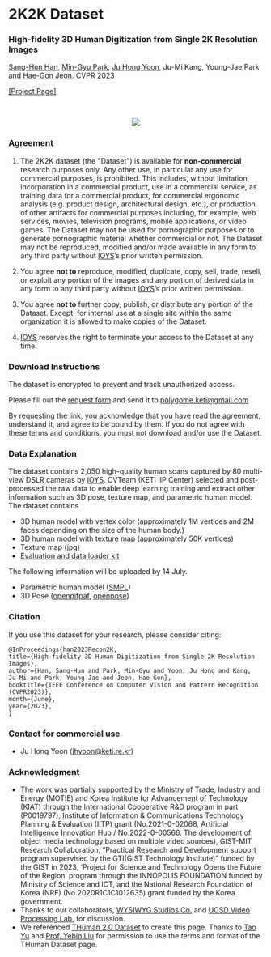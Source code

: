 # 2K2K Dataset
### High-fidelity 3D Human Digitization from Single 2K Resolution Images
[Sang-Hun Han](https://sanghunhan92.github.io/conference/2K2K/), [Min-Gyu Park](https://scholar.google.co.uk/citations?user=VUj1ZWoAAAAJ&hl=en), [Ju Hong Yoon](https://scholar.google.com/citations?user=Y4mReV4AAAAJ&hl=en), Ju-Mi Kang, Young-Jae Park and [Hae-Gon Jeon](https://sites.google.com/site/hgjeoncv/).  CVPR 2023

[[Project Page]](https://sanghunhan92.github.io/conference/2K2K/)

<br/>
<p align="center">
  <img src="./2K2K_LOGO.jpg"/>
</p>



### Agreement
1. The 2K2K dataset (the "Dataset") is available for **non-commercial** research purposes only. Any other use, in particular any use for commercial purposes, is prohibited. This includes, without limitation, incorporation in a commercial product, use in a commercial service, as training data for a commercial product, for commercial ergonomic analysis (e.g. product design, architectural design, etc.), or production of other artifacts for commercial purposes including, for example, web services, movies, television programs, mobile applications, or video games. The Dataset may not be used for pornographic purposes or to generate pornographic material whether commercial or not. The Dataset may not be reproduced, modified and/or made available in any form to any third party without [IOYS](http://ioys.co.kr/)’s prior written permission.

2. You agree **not to** reproduce, modified, duplicate, copy, sell, trade, resell, or exploit any portion of the images and any portion of derived data in any form to any third party without [IOYS](http://ioys.co.kr/)’s prior written permission.

3. You agree **not to** further copy, publish, or distribute any portion of the Dataset. Except, for internal use at a single site within the same organization it is allowed to make copies of the Dataset.

4. [IOYS](http://ioys.co.kr/) reserves the right to terminate your access to the Dataset at any time.



### Download Instructions 
The dataset is encrypted to prevent and track unauthorized access.

Please fill out the [request form](./2K2K_Agreement.pdf) and send it to polygome.keti@gmail.com

By requesting the link, you acknowledge that you have read the agreement, understand it, and agree to be bound by them. If you do not agree with these terms and conditions, you must not download and/or use the Dataset.


### Data Explanation
The dataset contains 2,050 high-quality human scans captured by 80 multi-view DSLR cameras by [IOYS](http://ioys.co.kr/). CVTeam (KETI IIP Center) selected and post-processed the raw data to enable deep learning training and extract other information such as 3D pose, texture map, and parametric human model.
The dataset contains
- 3D human model with vertex color (approximately 1M vertices and 2M faces depending on the size of the human body.)
- 3D human model with texture map (approximately 50K vertices)
- Texture map (jpg)
- [Evaluation and data loader kit](https://github.com/SangHunHan92/2K2K)

The following information will be uploaded by 14 July.
- Parametric human model ([SMPL](https://smpl.is.tue.mpg.de/))
- 3D Pose ([openpifpaf](https://github.com/openpifpaf/openpifpaf), [openpose](https://github.com/CMU-Perceptual-Computing-Lab/openpose))


### Citation
If you use this dataset for your research, please consider citing:
```
@InProceedings{han2023Recon2K,
title={High-fidelity 3D Human Digitization from Single 2K Resolution Images},
author={Han, Sang-Hun and Park, Min-Gyu and Yoon, Ju Hong and Kang, Ju-Mi and Park, Young-Jae and Jeon, Hae-Gon},
booktitle={IEEE Conference on Computer Vision and Pattern Recognition (CVPR2023)},
month={June},
year={2023},
}
```



### Contact for commercial use
- Ju Hong Yoon (jhyoon@keti.re.kr)



### Acknowledgment
- The work was partially supported by the Ministry of Trade, Industry and Energy (MOTIE) and Korea Institute for Advancement of Technology (KIAT) through the International Cooperative R&D program in part (P0019797), Institute of Information & Communications Technology Planning & Evaluation (IITP) grant (No.2021-0-02068, Artificial Intelligence Innovation Hub / No.2022-0-00566. The development of object media technology based on multiple video sources), GIST-MIT Research Collaboration, “Practical Research and Development support program supervised by the GTI(GIST Technology Institute)” funded by the GIST in 2023, ‘Project for Science and Technology Opens the Future of the Region’ program through the INNOPOLIS FOUNDATION funded by Ministry of Science and ICT, and the National Research Foundation of Korea (NRF) (No.2020R1C1C1012635) grant funded by the Korea government.
- Thanks to our collaborators, [WYSIWYG Studios Co.](http://www.wswgstudios.com/) and [UCSD Video Processing Lab](http://videoprocessing.ucsd.edu/), for discussion.
- We referenced [THuman 2.0 Dataset](https://github.com/ytrock/THuman2.0-Dataset) to create this page. Thanks to [Tao Yu](https://ytrock.com/) and [Prof. Yebin Liu](http://www.liuyebin.com/) for permission to use the terms and format of the THuman Dataset page.
